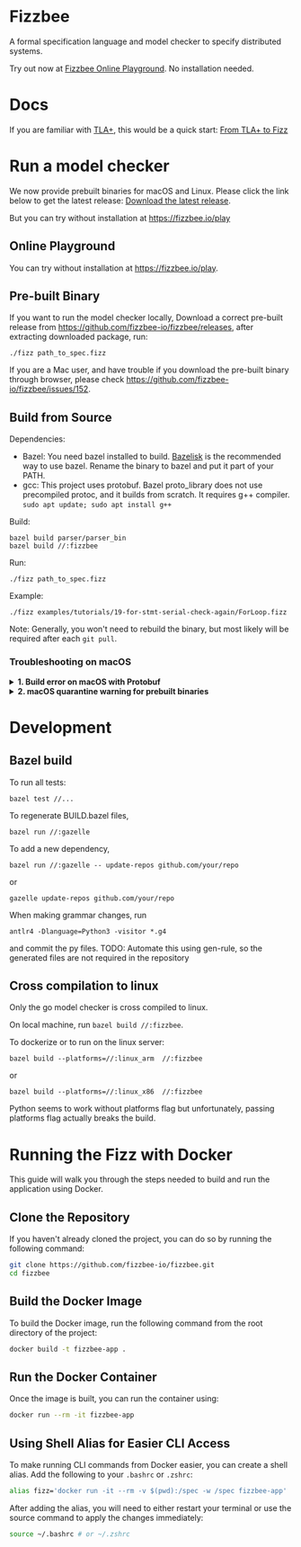 # Fizzbee

A formal specification language and model checker to specify distributed systems.

Try out now at [Fizzbee Online Playground](https://fizzbee.io/). No installation needed.

# Docs
If you are familiar with [TLA+](https://lamport.azurewebsites.net/tla/tla.html), this would be a quick start:
[From TLA+ to Fizz](https://github.com/fizzbee-io/fizzbee/blob/main/docs/fizzbee-quick-start-for-tlaplus-users.md)

# Run a model checker

We now provide prebuilt binaries for macOS and Linux. Please click the link below to get the latest release: [Download the latest release](https://github.com/fizzbee-io/fizzbee/releases/latest).

But you can try without installation at https://fizzbee.io/play 


## Online Playground

You can try without installation at https://fizzbee.io/play.

## Pre-built Binary

If you want to run the model checker locally,
Download a correct pre-built release from https://github.com/fizzbee-io/fizzbee/releases,
after extracting downloaded package, run:
```
./fizz path_to_spec.fizz
```

If you are a Mac user,
and have trouble if you download the pre-built binary through browser,
please check https://github.com/fizzbee-io/fizzbee/issues/152.

## Build from Source

Dependencies:

- Bazel: You need bazel installed to build. [Bazelisk](https://github.com/bazelbuild/bazelisk?tab=readme-ov-file#installation) is the recommended way to use bazel. Rename the binary to bazel and put it part of your PATH.
- gcc: This project uses protobuf. Bazel proto_library does not use precompiled protoc, and it builds from scratch. It requires g++ compiler. `sudo apt update; sudo apt install g++`

Build:
```
bazel build parser/parser_bin
bazel build //:fizzbee
```

Run:
```
./fizz path_to_spec.fizz  
```
Example:
```
./fizz examples/tutorials/19-for-stmt-serial-check-again/ForLoop.fizz 
```

Note: Generally, you won't need to rebuild the binary, but most likely will be required after each `git pull`.

### Troubleshooting on macOS

<details>
<summary><strong> 1. Build error on macOS with Protobuf</strong></summary>

If you see a build error in Mac like this:
```
ERROR: /private/var/tmp/_bazel_jp/64463e3d7652188cb285edbcf54b686c/external/protobuf+/src/google/protobuf/io/BUILD.bazel:99:11: Compiling src/google/protobuf/io/printer.cc [for tool] failed: (Exit 1): cc_wrapper.sh failed: error executing CppCompile command (from target @@protobuf+//src/google/protobuf/io:printer) external/rules_cc++cc_configure_extension+local_config_cc/cc_wrapper.sh -U_FORTIFY_SOURCE -fstack-protector -Wall -Wthread-safety -Wself-assign -Wunused-but-set-parameter -Wno-free-nonheap-object ... (remaining 50 arguments skipped)

Use --sandbox_debug to see verbose messages from the sandbox and retain the sandbox build root for debugging
In file included from external/protobuf+/src/google/protobuf/io/printer.cc:12:
bazel-out/darwin_arm64-opt-exec-ST-d57f47055a04/bin/external/protobuf+/src/google/protobuf/io/_virtual_includes/printer/google/protobuf/io/printer.h:918:19: error: 'get<std::function<bool ()>, std::string, std::function<bool ()>>' is unavailable: introduced in macOS 10.13
    value = absl::get<Callback>(that.value);
                  ^
bazel-out/darwin_arm64-opt-exec-ST-d57f47055a04/bin/external/protobuf+/src/google/protobuf/io/_virtual_includes/printer/google/protobuf/io/printer.h:863:11: note: in instantiation of function template specialization 'google::protobuf::io::Printer::ValueImpl<false>::operator=<true>' requested here
    *this = that;
          ^
bazel-out/darwin_arm64-opt-exec-ST-d57f47055a04/bin/external/protobuf+/src/google/protobuf/io/_virtual_includes/printer/google/protobuf/io/printer.h:1150:12: note: in instantiation of function template specialization 'google::protobuf::io::Printer::ValueImpl<false>::ValueImpl<true>' requested here
    return ValueView(it->second);
           ^
/Library/Developer/CommandLineTools/SDKs/MacOSX.sdk/usr/include/c++/v1/variant:1577:22: note: 'get<std::function<bool ()>, std::string, std::function<bool ()>>' has been explicitly marked unavailable here
constexpr const _Tp& get(const variant<_Types...>& __v) {
                     ^
1 error generated.
```
This is a known issue with protobuf compilation in the recent version of protobuf.
You can fix it by adding the following to your `.bazelrc` file:

```
build --host_cxxopt=-std=c++14 --cxxopt=-std=c++14
```
The .bazelrc file is located in the root directory of the project. If it does not exist, you can create it.

That is, run the following command:
```
echo "build --host_cxxopt=-std=c++14 --cxxopt=-std=c++14" >> .bazelrc
```

</details>

<details>
<summary><strong> 2. macOS quarantine warning for prebuilt binaries</strong></summary>

When running the `fizzbee-20250213-macos_arm` binary on macOS Sequoia 15.3 (build 24D60), you may encounter this warning:

```
Apple could not verify "python3" is free of malware that may harm your Mac or compromise your privacy.
```

To fix this, you can download the `macos_arm` release archive manually using this command:

```bash
curl -sL $(curl -s https://api.github.com/repos/fizzbee-io/fizzbee/releases/latest | grep "http.*macos_arm.tar.gz" | awk '{print $2}' | sed 's|[\"\,]*||g') | tar xzvf -
```

</details>

# Development

## Bazel build
To run all tests:

```
bazel test //...
```

To regenerate BUILD.bazel files,

```
bazel run //:gazelle
```

To add a new dependency,

```
bazel run //:gazelle -- update-repos github.com/your/repo
```
or
```
gazelle update-repos github.com/your/repo
```

When making grammar changes, run

```
antlr4 -Dlanguage=Python3 -visitor *.g4
```
and commit the py files.
TODO: Automate this using gen-rule, so the generated files are not required in the repository

## Cross compilation to linux
Only the go model checker is cross compiled to linux.

On local machine, run `bazel build //:fizzbee`.

To dockerize or to run on the linux server:
```
bazel build --platforms=//:linux_arm  //:fizzbee
```
or
```
bazel build --platforms=//:linux_x86  //:fizzbee
```

Python seems to work without platforms flag but unfortunately, passing platforms flag actually breaks the build.

# Running the Fizz with Docker

This guide will walk you through the steps needed to build and run the application using Docker.

## Clone the Repository 

If you haven't already cloned the project, you can do so by running the following command:

```bash
git clone https://github.com/fizzbee-io/fizzbee.git
cd fizzbee
```

## Build the Docker Image

To build the Docker image, run the following command from the root directory of the project:

```bash
docker build -t fizzbee-app .
```

## Run the Docker Container

Once the image is built, you can run the container using:
```bash
docker run --rm -it fizzbee-app
```

## Using Shell Alias for Easier CLI Access

To make running CLI commands from Docker easier, you can create a shell alias. Add the following to your `.bashrc` or `.zshrc`:

```bash
alias fizz='docker run -it --rm -v $(pwd):/spec -w /spec fizzbee-app'
```

After adding the alias, you will need to either restart your terminal or use the source command to apply the changes immediately:

```bash
source ~/.bashrc # or ~/.zshrc
```
